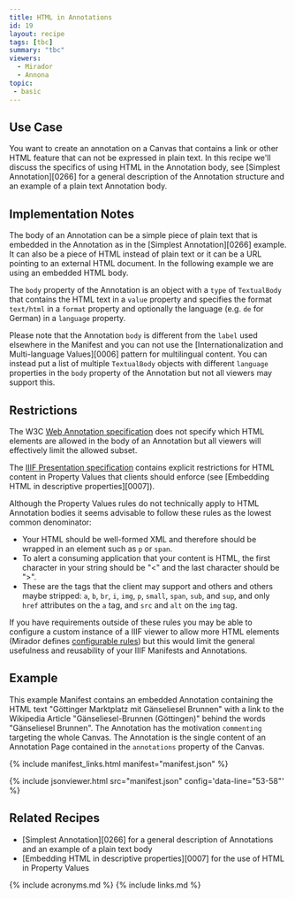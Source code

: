 ```yaml
---
title: HTML in Annotations
id: 19
layout: recipe
tags: [tbc]
summary: "tbc"
viewers:
  - Mirador
  - Annona
topic: 
 - basic
---
```


## Use Case

You want to create an annotation on a Canvas that contains a link or other HTML feature that can not be expressed in plain text. In this recipe we'll discuss the specifics of using HTML in the Annotation body, see [Simplest Annotation][0266] for a general description of the Annotation structure and an example of a plain text Annotation body.

## Implementation Notes

The body of an Annotation can be a simple piece of plain text that is embedded in the Annotation as in the [Simplest Annotation][0266] example. It can also be a piece of HTML instead of plain text or it can be a URL pointing to an external HTML document. In the following example we are using an embedded HTML body.

The `body` property of the Annotation is an object with a `type` of `TextualBody` that contains the HTML text in a `value` property and specifies the format `text/html` in a `format` property and optionally the language (e.g. `de` for German) in a `language` property.

Please note that the Annotation `body` is different from the `label` used elsewhere in the Manifest and you can not use the [Internationalization and Multi-language Values][0006] pattern for multilingual content. You can instead put a list of multiple `TextualBody` objects with different `language` properties in the `body` property of the Annotation but not all viewers may support this.

## Restrictions

The W3C [Web Annotation specification](https://www.w3.org/TR/annotation-model/#embedded-textual-body) does not specify
which HTML elements are allowed in the body of an Annotation but all viewers will effectively limit the allowed subset. 

The [IIIF Presentation specification](https://iiif.io/api/presentation/3.0/#45-html-markup-in-property-values) contains explicit restrictions for HTML content in Property Values that clients should enforce (see [Embedding HTML in descriptive properties][0007]).

Although the Property Values rules do not technically apply to HTML Annotation bodies it seems advisable to follow these rules as the lowest common denominator:

* Your HTML should be well-formed XML and therefore should be wrapped in an element such as `p` or `span`.
* To alert a consuming application that your content is HTML, the first character in your string should be "<" and the last character should be ">".
* These are the tags that the client may support and others and others maybe stripped: `a`, `b`, `br`, `i`, `img`, `p`, `small`, `span`, `sub`, and `sup`, and only `href` attributes on the `a` tag, and `src` and `alt` on the `img` tag.

If you have requirements outside of these rules you may be able to configure a custom instance of a IIIF viewer to allow more HTML elements (Mirador defines [configurable rules](https://github.com/ProjectMirador/mirador/blob/master/src/lib/htmlRules.js)) but this would limit the general usefulness and reusability of your IIIF Manifests and Annotations.

## Example

This example Manifest contains an embedded Annotation containing the HTML text "Göttinger Marktplatz mit Gänseliesel Brunnen" with a link to the Wikipedia Article "Gänseliesel-Brunnen (Göttingen)" behind the words "Gänseliesel Brunnen". The Annotation has the motivation `commenting` targeting the whole Canvas. The Annotation is the single content of an Annotation Page contained in the `annotations` property of the Canvas.

{% include manifest_links.html manifest="manifest.json" %}

{% include jsonviewer.html src="manifest.json" config='data-line="53-58"' %}

## Related Recipes

* [Simplest Annotation][0266] for a general description of Annotations and an example of a plain text body
* [Embedding HTML in descriptive properties][0007] for the use of HTML in Property Values

{% include acronyms.md %}
{% include links.md %}

